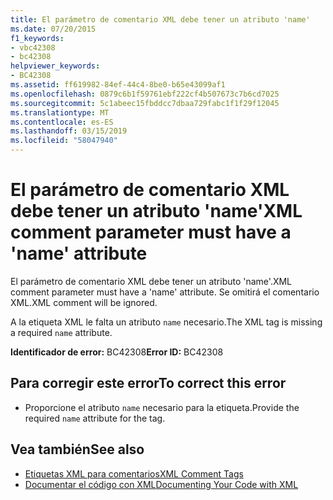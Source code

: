 ```yaml
---
title: El parámetro de comentario XML debe tener un atributo 'name'
ms.date: 07/20/2015
f1_keywords:
- vbc42308
- bc42308
helpviewer_keywords:
- BC42308
ms.assetid: ff619982-84ef-44c4-8be0-b65e43099af1
ms.openlocfilehash: 0879c6b1f59761ebf222cf4b507673c7b6cd7025
ms.sourcegitcommit: 5c1abeec15fbddcc7dbaa729fabc1f1f29f12045
ms.translationtype: MT
ms.contentlocale: es-ES
ms.lasthandoff: 03/15/2019
ms.locfileid: "58047940"
---
```

# <a name="xml-comment-parameter-must-have-a-name-attribute"></a><span data-ttu-id="d8199-102">El parámetro de comentario XML debe tener un atributo 'name'</span><span class="sxs-lookup"><span data-stu-id="d8199-102">XML comment parameter must have a 'name' attribute</span></span>
<span data-ttu-id="d8199-103">El parámetro de comentario XML debe tener un atributo 'name'.</span><span class="sxs-lookup"><span data-stu-id="d8199-103">XML comment parameter must have a 'name' attribute.</span></span> <span data-ttu-id="d8199-104">Se omitirá el comentario XML.</span><span class="sxs-lookup"><span data-stu-id="d8199-104">XML comment will be ignored.</span></span>  
  
 <span data-ttu-id="d8199-105">A la etiqueta XML le falta un atributo `name` necesario.</span><span class="sxs-lookup"><span data-stu-id="d8199-105">The XML tag is missing a required `name` attribute.</span></span>  
  
 <span data-ttu-id="d8199-106">**Identificador de error:** BC42308</span><span class="sxs-lookup"><span data-stu-id="d8199-106">**Error ID:** BC42308</span></span>  
  
## <a name="to-correct-this-error"></a><span data-ttu-id="d8199-107">Para corregir este error</span><span class="sxs-lookup"><span data-stu-id="d8199-107">To correct this error</span></span>  
  
-   <span data-ttu-id="d8199-108">Proporcione el atributo `name` necesario para la etiqueta.</span><span class="sxs-lookup"><span data-stu-id="d8199-108">Provide the required `name` attribute for the tag.</span></span>  
  
## <a name="see-also"></a><span data-ttu-id="d8199-109">Vea también</span><span class="sxs-lookup"><span data-stu-id="d8199-109">See also</span></span>

- [<span data-ttu-id="d8199-110">Etiquetas XML para comentarios</span><span class="sxs-lookup"><span data-stu-id="d8199-110">XML Comment Tags</span></span>](../../visual-basic/language-reference/xmldoc/index.md)
- [<span data-ttu-id="d8199-111">Documentar el código con XML</span><span class="sxs-lookup"><span data-stu-id="d8199-111">Documenting Your Code with XML</span></span>](../../visual-basic/programming-guide/program-structure/documenting-your-code-with-xml.md)

